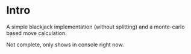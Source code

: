 # Intro

A simple blackjack implementation (without splitting) and a monte-carlo
based move calculation.

Not complete, only shows in console right now.
